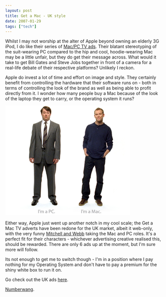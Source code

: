 ```yaml
---
layout: post
title: Get a Mac - UK style
date: 2007-01-29
tags: ["tech"]
---
```


Whilst I may not worship at the alter of Apple beyond owning an elderly 3G iPod, I do like their series of [Mac/PC TV ads](http://www.apple.com/getamac/ads/). Their blatant stereotyping of the suit-wearing PC compared to the hip and cool, hoodie-wearing Mac may be a little unfair, but they do get their message across. What would it take to get Bill Gates and Steve Jobs together in front of a camera for a real-life debate of their respective platforms? Unlikely I reckon.

Apple do invest a lot of time and effort on image and style. They certainly benefit from controlling the hardware that their software runs on - both in terms of controlling the look of the brand as well as being able to profit directly from it. I wonder how many people buy a Mac because of the look of the laptop they get to carry, or the operating system it runs?

![Get a Mac - Mitchell and Webb ](/blog/content/2007/01/indextop20072601.jpg)

Either way, Apple just went up another notch in my cool scale; the Get a Mac TV adverts have been redone for the UK market, albeit it web-only, with the very funny [Mitchell and Webb](http://www.bbc.co.uk/comedy/thatmitchellandwebbsite/) taking the Mac and PC roles. It's a perfect fit for their characters - whichever advertising creative realised this, should be rewarded. There are only 6 ads up at the moment, but I'm sure more will follow.

Its not enough to get me to switch though - I'm in a position where I pay nothing for my Operating System and don't have to pay a premium for the shiny white box to run it on.

Go check out the UK ads [here](http://www.apple.com/uk/getamac/).

[Numberwang](http://www.bbc.co.uk/comedy/thatmitchellandwebbsite/numberwang/game.shtml).
